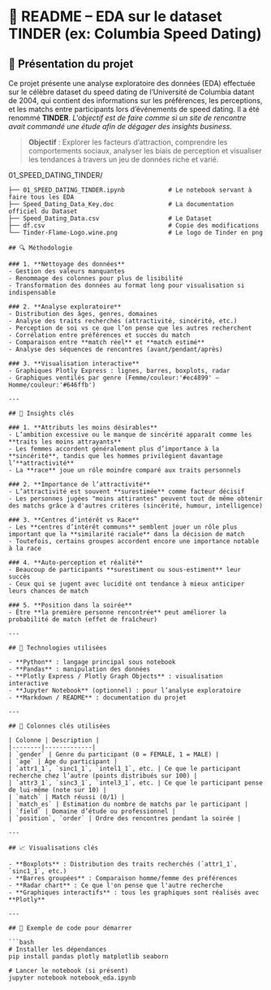 # 🧾 README – EDA sur le dataset TINDER (ex: Columbia Speed Dating)

## 🧾 Présentation du projet
Ce projet présente une analyse exploratoire des données (EDA) effectuée sur le célèbre dataset du speed dating de l’Université de Columbia datant de 2004, 
qui contient des informations sur les préférences, les perceptions, et les matchs entre participants lors d’événements de speed dating.
Il a été renommé **TINDER**. _L'objectif est de faire comme si un site de rencontre avait commandé une étude afin de dégager des insights business._ 

> **Objectif** : Explorer les facteurs d’attraction, comprendre les comportements sociaux, analyser les biais de perception et visualiser les tendances à travers un jeu de données riche et varié.

01_SPEED_DATING_TINDER/<br/>
```
├── 01_SPEED_DATING_TINDER.ipynb            # Le notebook servant à faire tous les EDA
├── Speed_Dating_Data_Key.doc               # La documentation officiel du Dataset
├── Speed_Dating_Data.csv                   # Le Dataset
├── df.csv                                  # Copie des modifications
└── Tinder-Flame-Logo.wine.png              # Le logo de Tinder en png

## 🔍 Méthodologie

### 1. **Nettoyage des données**
- Gestion des valeurs manquantes
- Renommage des colonnes pour plus de lisibilité
- Transformation des données au format long pour visualisation si indispensable

### 2. **Analyse exploratoire**
- Distribution des âges, genres, domaines
- Analyse des traits recherchés (attractivité, sincérité, etc.)
- Perception de soi vs ce que l’on pense que les autres recherchent
- Corrélation entre préférences et succès du match
- Comparaison entre **match réel** et **match estimé**
- Analyse des séquences de rencontres (avant/pendant/après)

### 3. **Visualisation interactive**
- Graphiques Plotly Express : lignes, barres, boxplots, radar
- Graphiques ventilés par genre (Femme/couleur:'#ec4899' – Homme/couleur:'#646ffb')

---

## 🧪 Insights clés

### 1. **Attributs les moins désirables**
- L’ambition excessive ou le manque de sincérité apparaît comme les **traits les moins attrayants**
- Les femmes accordent généralement plus d’importance à la **sincérité**, tandis que les hommes privilégient davantage l’**attractivité**
- La **race** joue un rôle moindre comparé aux traits personnels

### 2. **Importance de l’attractivité**
- L’attractivité est souvent **surestimée** comme facteur décisif
- Les personnes jugées "moins attirantes" peuvent tout de même obtenir des matchs grâce à d'autres critères (sincérité, humour, intelligence)

### 3. **Centres d’intérêt vs Race**
- Les **centres d’intérêt communs** semblent jouer un rôle plus important que la **similarité raciale** dans la décision de match
- Toutefois, certains groupes accordent encore une importance notable à la race

### 4. **Auto-perception et réalité**
- Beaucoup de participants **surestiment ou sous-estiment** leur succès
- Ceux qui se jugent avec lucidité ont tendance à mieux anticiper leurs chances de match

### 5. **Position dans la soirée**
- Être **la première personne rencontrée** peut améliorer la probabilité de match (effet de fraîcheur)

---

## 📌 Technologies utilisées

- **Python** : langage principal sous notebook
- **Pandas** : manipulation des données
- **Plotly Express / Plotly Graph Objects** : visualisation interactive
- **Jupyter Notebook** (optionnel) : pour l’analyse exploratoire
- **Markdown / README** : documentation du projet

---

## 📁 Colonnes clés utilisées

| Colonne | Description |
|--------|-------------|
| `gender` | Genre du participant (0 = FEMALE, 1 = MALE) |
| `age` | Âge du participant |
| `attr1_1`, `sinc1_1`, `intel1_1`, etc. | Ce que le participant recherche chez l’autre (points distribués sur 100) |
| `attr3_1`, `sinc3_1`, `intel3_1`, etc. | Ce que le participant pense de lui-même (note sur 10) |
| `match` | Match réussi (0/1) |
| `match_es` | Estimation du nombre de matchs par le participant |
| `field` | Domaine d’étude ou professionnel |
| `position`, `order` | Ordre des rencontres pendant la soirée |

---

## 📈 Visualisations clés

- **Boxplots** : Distribution des traits recherchés (`attr1_1`, `sinc1_1`, etc.)
- **Barres groupées** : Comparaison homme/femme des préférences
- **Radar chart** : Ce que l'on pense que l'autre recherche
- **Graphiques interactifs** : tous les graphiques sont réalisés avec **Plotly**

---

## 🧰 Exemple de code pour démarrer

```bash
# Installer les dépendances
pip install pandas plotly matplotlib seaborn

# Lancer le notebook (si présent)
jupyter notebook notebook_eda.ipynb
